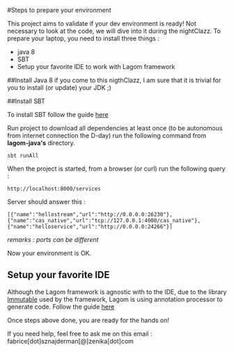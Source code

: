 #Steps to prepare your environment

This project aims to validate if your dev environment is ready! Not necessary to look at the code, we will dive into it during the nightClazz.
To prepare your laptop, you need to install three things : 
 
 * java 8
 * SBT
 * Setup your favorite IDE to work with Lagom framework

##Install Java 8
if you come to this nigthClazz, I am sure that it is trivial for you to install (or update) your JDK ;)

##Install SBT

To install SBT follow the guide [here](http://www.scala-sbt.org/release/docs/Setup.html)

Run project to download all dependencies at least once (to be autonomous from internet connection the D-day) run the following command from **lagom-java's** directory.

    sbt runAll

When the project is started, from a browser (or curl) run the following query : 

    http://localhost:8000/services
  
Server should answer this : 

    [{"name":"hellostream","url":"http://0.0.0.0:26230"},{"name":"cas_native","url":"tcp://127.0.0.1:4000/cas_native"},{"name":"helloservice","url":"http://0.0.0.0:24266"}]

*remarks : ports can be different*

Now your environment is OK.

## Setup your favorite IDE
Although the Lagom framework is agnostic with to the IDE, due to the library [Immutable](http://immutables.github.io/) used by the framework, Lagom is using  annotation processor to generate code. 
Follow the guide [here](http://www.lagomframework.com/documentation/1.0.x/ImmutablesInIDEs.html)


Once steps above done, you are ready for the hands on!

If you need help, feel free to ask me on this email : fabrice[dot]sznajderman[@]zenika[dot]com
